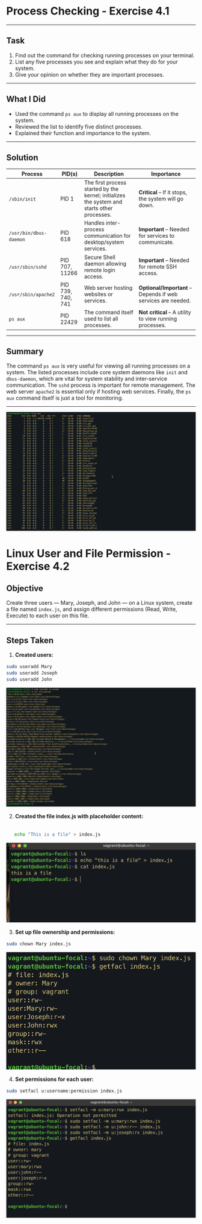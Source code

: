 # Process Checking - Exercise 4.1

---

## Task

1. Find out the command for checking running processes on your terminal.
2. List any five processes you see and explain what they do for your system.
3. Give your opinion on whether they are important processes.

---

## What I Did

- Used the command `ps aux` to display all running processes on the system.
- Reviewed the list to identify five distinct processes.
- Explained their function and importance to the system.

---

## Solution

| Process                | PID(s)            | Description                                                                                 | Importance                                                   |
| ---------------------- | ----------------- | ------------------------------------------------------------------------------------------- | ------------------------------------------------------------ |
| `/sbin/init`           | PID 1             | The first process started by the kernel; initializes the system and starts other processes. | **Critical** – If it stops, the system will go down.         |
| `/usr/bin/dbus-daemon` | PID 618           | Handles inter-process communication for desktop/system services.                            | **Important** – Needed for services to communicate.          |
| `/usr/sbin/sshd`       | PID 707, 11266    | Secure Shell daemon allowing remote login access.                                           | **Important** – Needed for remote SSH access.                |
| `/usr/sbin/apache2`    | PID 739, 740, 741 | Web server hosting websites or services.                                                    | **Optional/Important** – Depends if web services are needed. |
| `ps aux`               | PID 22429         | The command itself used to list all processes.                                              | **Not critical** – A utility to view running processes.      |

---

## Summary

The command `ps aux` is very useful for viewing all running processes on a system. The listed processes include core system daemons like `init` and `dbus-daemon`, which are vital for system stability and inter-service communication. The `sshd` process is important for remote management. The web server `apache2` is essential only if hosting web services. Finally, the `ps aux` command itself is just a tool for monitoring.

---

![Process Screenshot](screenshot/ps_aux.png)

# Linux User and File Permission - Exercise 4.2

## Objective

Create three users — Mary, Joseph, and John — on a Linux system, create a file named `index.js`, and assign different permissions (Read, Write, Execute) to each user on this file.

---

## Steps Taken

1. **Created users:**

```bash
sudo useradd Mary
sudo useradd Joseph
sudo useradd John
```

![Description of image](./screenshot/created_users.png)

2. **Created the file index.js with placeholder content:**

```bash

   echo "This is a file" > index.js
```

![Description of image](./screenshot/file_content.png)

3. **Set up file ownership and permissions:**

```bash
sudo chown Mary index.js

```

![Description of image](./screenshot/mary_owner.png)

4. **Set permissions for each user:**

```bash
sudo setfacl u:username:permission index.js

```

![Description of image](./screenshot/everyone_permission.png)
